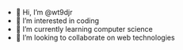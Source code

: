 - 👋 Hi, I’m @wt9djr
- 👀 I’m interested in coding
- 🌱 I’m currently learning computer science
- 💞️ I’m looking to collaborate on web technologies

<!---
wt9djr/wt9djr is a ✨ special ✨ repository because its `README.md` (this file) appears on your GitHub profile.
You can click the Preview link to take a look at your changes.
--->
